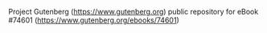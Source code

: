 Project Gutenberg (https://www.gutenberg.org) public repository for
eBook #74601 (https://www.gutenberg.org/ebooks/74601)
